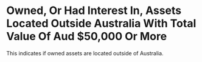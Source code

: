 # Owned, Or Had Interest In, Assets Located Outside Australia With Total Value Of Aud $50,000 Or More
This indicates if owned assets are located outside of Australia.
